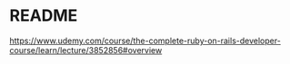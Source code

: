 # README

https://www.udemy.com/course/the-complete-ruby-on-rails-developer-course/learn/lecture/3852856#overview
